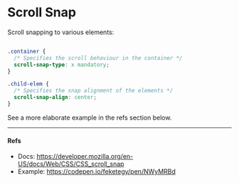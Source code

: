 # Scroll Snap

Scroll snapping to various elements:

```css

.container {
  /* Specifies the scroll behaviour in the container */
  scroll-snap-type: x mandatory;
}

.child-elem {
  /* Specifies the snap alignment of the elements */
  scroll-snap-align: center;  
}

```

See a more elaborate example in the refs section below.

---

#### Refs

- Docs: https://developer.mozilla.org/en-US/docs/Web/CSS/CSS_scroll_snap
- Example: https://codepen.io/feketegy/pen/NWyMRBd
